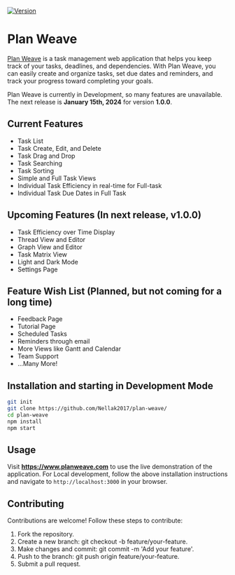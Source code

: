 [![Version](https://img.shields.io/badge/Version-v0.1.0-blue.svg)](https://github.com/Nellak2017/plan-weave/)
# Plan Weave
[Plan Weave](https://www.planweave.com) is a task management web application that helps you keep track of your tasks, deadlines, and dependencies. With Plan Weave, you can easily create and organize tasks, set due dates and reminders, and track your progress toward completing your goals. 

Plan Weave is currently in Development, so many features are unavailable. The next release is __January 15th, 2024__ for version __1.0.0__.

## Current Features

- Task List
- Task Create, Edit, and Delete
- Task Drag and Drop
- Task Searching
- Task Sorting
- Simple and Full Task Views
- Individual Task Efficiency in real-time for Full-task
- Individual Task Due Dates in Full Task

## Upcoming Features (In next release, v1.0.0)

- Task Efficiency over Time Display
- Thread View and Editor
- Graph View and Editor
- Task Matrix View
- Light and Dark Mode
- Settings Page

## Feature Wish List (Planned, but not coming for a long time)

- Feedback Page
- Tutorial Page
- Scheduled Tasks
- Reminders through email
- More Views like Gantt and Calendar
- Team Support
- ...Many More!

## Installation and starting in Development Mode

```bash
git init
git clone https://github.com/Nellak2017/plan-weave/
cd plan-weave
npm install
npm start
```
## Usage

Visit __https://www.planweave.com__ to use the live demonstration of the application. For Local development, follow the above
installation instructions and navigate to `http://localhost:3000` in your browser.

## Contributing

Contributions are welcome! Follow these steps to contribute:

1. Fork the repository.
2. Create a new branch: git checkout -b feature/your-feature.
3. Make changes and commit: git commit -m 'Add your feature'.
4. Push to the branch: git push origin feature/your-feature.
5. Submit a pull request.



